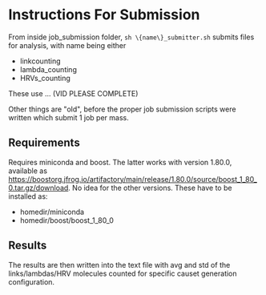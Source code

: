 # Instructions For Submission

From inside job_submission folder, `sh \{name\}_submitter.sh` submits files for analysis, with name being either

- linkcounting
- lambda_counting
- HRVs_counting

These use ... (VID PLEASE COMPLETE)

Other things are "old", before the proper job submission scripts were written
which submit 1 job per mass.

## Requirements

Requires miniconda and boost. The latter works with version 1.80.0, available as <https://boostorg.jfrog.io/artifactory/main/release/1.80.0/source/boost_1_80_0.tar.gz/download>. No idea for the other versions. These have to be installed as:

- homedir/miniconda
- homedir/boost/boost_1_80_0

## Results

The results are then written into the text file with avg and std of the links/lambdas/HRV molecules
counted for specific causet generation configuration.
